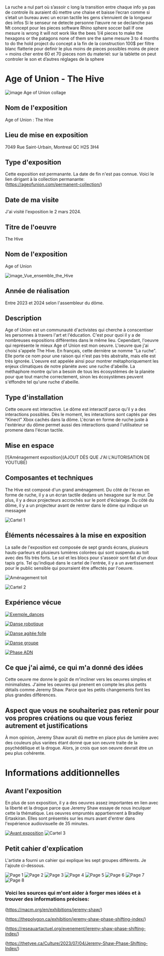 La ruche a nul part où s’assoir c long la transition entre chaque info ya pas de controle
ils auraient dû mettre une chaise et baisse l’ecran comme si s’etait un bureau avec un ecran tactile les gens s’ennuient de la longueur des infos
Si le senseur ne detecte personne l’œuvre ne se declanche pas
Mt concept pour les pieces
software Rhino sphere soccer ball
If one mesure is wrong it will not work like the bees
1/4 pieces to make the hexagons or the patagons none of them sre the same mesure
3 to 4 months to do the hold project du concept a la fin de la construction
100$ per filtre blanc
flatterie pour definir le plus moins de pieces possibles
moins de piece = moins cher
entre 60 et 70 pieces
nom du materiel:
sur la tablette on peut controler le son et d’autres réglages de la sphere

# Age of Union - The Hive

![image Age of Union collage](Medias/Age_of_Union_présentation.jpg)


## Nom de l'exposition
Age of Union : The Hive

## Lieu de mise en exposition
7049 Rue Saint-Urbain, Montreal QC H2S 3H4

## Type d'exposition
Cette exposition est permanante. La date de fin n'est pas connue. Voici le lien dirigant à la collection permanante: (https://ageofunion.com/permanent-collection/)

## Date de ma visite
J'ai visité l'exposition le 2 mars 2024.

## Titre de l'oeuvre
The Hive

## Nom de l'exposition
Age of Union

![image_Vue_ensemble_the_Hive](Medias/Vue_ensemble_the_Hive.JPG)

## Année de réalisation
Entre 2023 et 2024 selon l'assembleur du dôme.

## Description
Age of Union est un communauté d'activistes qui cherche à conscentiser les personnes à travers l'art et l'éducation. C'est pour quoi il y a de nombreuses expositions différentes dans le même lieu. Cependant, l'oeuvre qui représente le mieux Age of Union est mon oeuvre. L'oeuvre que j'ai choisi s'appele The Hive. En français, cette dernière se nomme "La ruche". Elle porte ce nom pour une raison qui n'est pas très abstraite, mais elle est très ignorée. L'oeuvre est appelée ainsi pour montrer métaphoriquement les enjeux climatiques de notre planète avec une ruche d'abeille. La méthaphore montre qu'on a besoin de tous les écosystèmes de la planète pour que tout marche correctement, sinon les écosystèmes peuvent s'éffondre tel qu'une ruche d'abeille.

## Type d'installation 
Cette oeuvre est interactive. Le dôme est interactif parce qu'il y a des interactions possibles. Dès le moment, les interactions sont captés par des "Kinect" Xbox cachés dans la dôme. L'écran en forme de ruche juste à l'extérieur du dôme permet aussi des interactions quand l'utilisateur se promene dans l'écran tactile.
## Mise en espace 

[![Aménagement exposition](AJOUT DÈS QUE J'AI L'AUTORISATION DE YOUTUBE)

## Composantes et techniques 
The Hive est composé d'un grand aménagement. Du côté de l'écran en forme de ruche, il y a un écran tactile dedans un hexagone sur le mur. De plus, il y a deux projecteurs accrochés sur le pont d'éclairage. Du côté du dôme, il y a un projecteur avant de rentrer dans le dôme qui indique un messageé

![Cartel 1](https://github.com/PerformX2/H24_V11_inspirations_CRUZ/blob/d8d08ac76336da4f6ee9f921da0600c84343c1d5/semaine_01/JEREMY_SHAW_phase_shifting_index/cartel_1.JPG)

## Éléments nécessaires à la mise en exposition 
La salle de l'exposition est composée de sept grands écrans, plusieurs hauts-parleurs et plusieurs lumières colorées qui sont suspendu au toit avec des fils très forts. Le sol et les blocs pour s'asseoir sont fait d'un doux tapis gris. Tel qu'indiqué dans le cartel de l'entrée, il y a un avertissement pour le public sensible qui pourraient être affectés par l'oeuvre.

![Aménagement toit](https://github.com/PerformX2/H24_V11_inspirations_CRUZ/blob/c6f5b195904c10c8f5401f1ee74df9d4aaee66df/semaine_01/JEREMY_SHAW_phase_shifting_index/Am%C3%A9nagement_toit.jpg)

![Cartel 2](https://github.com/PerformX2/H24_V11_inspirations_CRUZ/blob/498fcbc195482c8a0717422b1e8f728e689a7a5c/semaine_01/JEREMY_SHAW_phase_shifting_index/cartel_2.JPG)

## Expérience vécue

[![Exemple_dances](https://github.com/PerformX2/H24_V11_inspirations_CRUZ/blob/f5ef270432386ce5054f49096847431d040f3782/semaine_01/JEREMY_SHAW_phase_shifting_index/Capture_2_groupes_dansent.png)](https://www.youtube.com/watch?v=F0KPy2_7XhI?)

[![Danse robotique](https://github.com/PerformX2/H24_V11_inspirations_CRUZ/blob/20566fd79d022389ed2066e10a6bbe3b9c256024/semaine_01/JEREMY_SHAW_phase_shifting_index/Capture_dance_robotique.png)](https://youtu.be/tdRKN6O79wQ)

[![Danse agitée folle](https://github.com/PerformX2/H24_V11_inspirations_CRUZ/blob/7f5448a354620322e5d0295d02ab65cf966570d8/semaine_01/JEREMY_SHAW_phase_shifting_index/Capture_danse%20agit%C3%A9e_folle.png)](https://youtube.com/shorts/7ZNaNeZFBn0?feature=share)

[![Danse groupe](https://github.com/PerformX2/H24_V11_inspirations_CRUZ/blob/52f2b970e7fbf307f98800fd9896f2b4854537a1/semaine_01/JEREMY_SHAW_phase_shifting_index/Capture_danse_groupe.png)](https://youtu.be/A8ky_-8Pum8)

[![Phase ADN](https://github.com/PerformX2/H24_V11_inspirations_CRUZ/blob/92ad8286d3734353faac3a58095767e0fce06749/semaine_01/JEREMY_SHAW_phase_shifting_index/Capture_phase_ADN.png)](https://youtu.be/2-OoxMN9bgM)

## Ce que j'ai aimé, ce qui m'a donné des idées
Cette oeuvre me donne le goût de m'incliner vers les oeuvres simples et minimalistes. J'aime les oeuvres qui prenent en compte les plus petits détails comme Jeremy Shaw. Parce que les petits changements font les plus grandes différences.

## Aspect que vous ne souhaiteriez pas retenir pour vos propres créations ou que vous feriez autrement et justifications
À mon opinion, Jeremy Shaw aurait dû mettre en place plus de lumière avec des couleurs plus variées étant donné que son oeuvre traite de la psychédélique et la drogue. Alors, je crois que son oeuvre devrait être un peu plus cohérente.

# Informations additionnelles

## Avant l'exposition
En plus de son exposition, il y a des oeuvres assez importantes en lien avec la liberté et la drogue parce que Jeremy Shaw essaye de nous inculquer cette la thématique. Les oeuvres empruntés appartiennent à Bradley Ertaskiran. Elles sont présentés sur les murs avant d'entrer dans l'expérience audiovisuelle de 35 minutes.

[![Avant exposition](https://github.com/PerformX2/H24_V11_inspirations_CRUZ/blob/d3d6a42c249118a3625c3c26d8725d98f8c0cc05/semaine_01/JEREMY_SHAW_phase_shifting_index/Capture_avant_exposition.png)](https://youtube.com/shorts/wzXOH1Ahem8) 
![Cartel 3](https://github.com/PerformX2/H24_V11_inspirations_CRUZ/blob/4d8bd018d6d8f1e3e82d1ad3bd0e1388626bf182/semaine_01/JEREMY_SHAW_phase_shifting_index/cartel_3.JPG)

## Petit cahier d'explication
L'artiste a fourni un cahier qui explique les sept groupes différents. Je l'ajoute ci-dessous.

![Page 1](https://github.com/PerformX2/H24_V11_inspirations_CRUZ/blob/3c3e0e9c61b793929efebdea4a6d87996a01e51b/semaine_01/JEREMY_SHAW_phase_shifting_index/Cahier_info_1.JPG)
![Page 2](https://github.com/PerformX2/H24_V11_inspirations_CRUZ/blob/0f0af2071d951884fd9341a15825f2cc60d2af34/semaine_01/JEREMY_SHAW_phase_shifting_index/Cahier_info_2.JPG)
![Page 3](https://github.com/PerformX2/H24_V11_inspirations_CRUZ/blob/0f0af2071d951884fd9341a15825f2cc60d2af34/semaine_01/JEREMY_SHAW_phase_shifting_index/Cahier_info_3.JPG)
![Page 4](https://github.com/PerformX2/H24_V11_inspirations_CRUZ/blob/0f0af2071d951884fd9341a15825f2cc60d2af34/semaine_01/JEREMY_SHAW_phase_shifting_index/Cahier_info_4.JPG)
![Page 5](https://github.com/PerformX2/H24_V11_inspirations_CRUZ/blob/0f0af2071d951884fd9341a15825f2cc60d2af34/semaine_01/JEREMY_SHAW_phase_shifting_index/Cahier_info_5.JPG)
![Page 6](https://github.com/PerformX2/H24_V11_inspirations_CRUZ/blob/0f0af2071d951884fd9341a15825f2cc60d2af34/semaine_01/JEREMY_SHAW_phase_shifting_index/Cahier_info_6.JPG)
![Page 7](https://github.com/PerformX2/H24_V11_inspirations_CRUZ/blob/0f0af2071d951884fd9341a15825f2cc60d2af34/semaine_01/JEREMY_SHAW_phase_shifting_index/Cahier_info_7.JPG)
![Page 8](https://github.com/PerformX2/H24_V11_inspirations_CRUZ/blob/0f0af2071d951884fd9341a15825f2cc60d2af34/semaine_01/JEREMY_SHAW_phase_shifting_index/Cahier_info_8.JPG)


### Voici les sources qui m'ont aider à forger mes idées et à trouver des informations précises:

(https://macm.org/en/exhibitions/jeremy-shaw/)

(https://thepolygon.ca/exhibition/jeremy-shaw-phase-shifting-index/)

(https://reseauartactuel.org/evenement/jeremy-shaw-phase-shifting-index/)

(https://thetyee.ca/Culture/2023/07/04/Jeremy-Shaw-Phase-Shifting-Index/)

